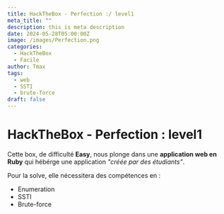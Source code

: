 ```yaml
---
title: HackTheBox - Perfection :/ level1 
meta_title: ""
description: this is meta description
date: 2024-05-28T05:00:00Z
image: /images/Perfection.png
categories:
  - HackTheBox
  - Facile
author: Tmax
tags:
  - web
  - SSTI 
  - brute-force
draft: false
---
```


# HackTheBox - Perfection : level1 

Cette box, de difficulté **Easy**, nous plonge dans une **application web en Ruby** qui hébérge une application _"créée par des étudiants"_. 

Pour la solve, elle nécessitera des compétences en : 

- Enumeration
- SSTI
- Brute-force